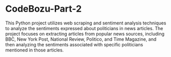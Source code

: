 # CodeBozu-Part-2
This Python project utilizes web scraping and sentiment analysis techniques to analyze the sentiments expressed about politicians in news articles. The project focuses on extracting articles from popular news sources, including BBC, New York Post, National Review, Politico, and Time Magazine, and then analyzing the sentiments associated with specific politicians mentioned in those articles.
